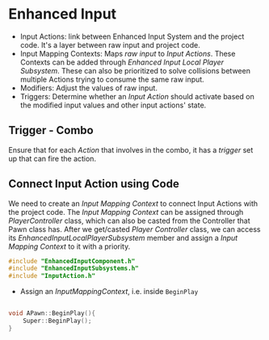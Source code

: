 # Enhanced Input
- Input Actions: link between Enhanced Input System and the project code. It's a layer between raw input and project code.
- Input Mapping Contexts: Maps *raw input* to *Input Actions*. These Contexts can be added through *Enhanced Input Local Player Subsystem*. These can also be prioritized to solve collisions between multiple Actions trying to consume the same raw input.
- Modifiers: Adjust the values of raw input.
- Triggers: Determine whether an *Input Action* should activate based on the modified input values and other input actions' state.
## Trigger - Combo
Ensure that for each *Action* that involves in the combo, it has a *trigger* set up that can fire the action.

## Connect Input Action using Code
We need to create an *Input Mapping Context* to connect Input Actions with the project code.
The *Input Mapping Context* can be assigned through *PlayerController* class, which can also be casted from the Controller that Pawn class has.
After we get/casted *Player Controller* class, we can access its *EnhancedInputLocalPlayerSubsystem* member and assign a *Input Mapping Context* to it with a priority.

```cpp
#include "EnhancedInputComponent.h"
#include "EnhancedInputSubsystems.h"
#include "InputAction.h"
```
- Assign an *InputMappingContext*, i.e. inside `BeginPlay`
```
```
```cpp
void APawn::BeginPlay(){
	Super::BeginPlay();
}
```